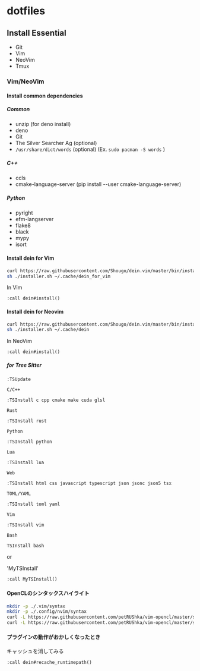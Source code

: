 # dotfiles

## Install Essential

- Git
- Vim
- NeoVim
- Tmux

### Vim/NeoVim

#### Install common dependencies

##### Common

- unzip (for deno install)
- deno
- Git
- The Silver Searcher Ag (optional)
- `/usr/share/dict/words` (optional) (Ex. `sudo pacman -S words` )

##### C++

- ccls
- cmake-language-server (pip install --user cmake-language-server)

##### Python
- pyright
- efm-langserver
- flake8
- black
- mypy
- isort

#### Install dein for Vim

```bash
curl https://raw.githubusercontent.com/Shougo/dein.vim/master/bin/installer.sh > installer.sh
sh ./installer.sh ~/.cache/dein_for_vim
```

In Vim

```
:call dein#install()
```

#### Install dein for Neovim

```bash
curl https://raw.githubusercontent.com/Shougo/dein.vim/master/bin/installer.sh > installer.sh
sh ./installer.sh ~/.cache/dein
```

In NeoVim

```
:call dein#install()
```

##### for Tree Sitter
```
:TSUpdate
```

`C/C++`
```
:TSInstall c cpp cmake make cuda glsl
```

`Rust`
```
:TSInstall rust
```

`Python`
```
:TSInstall python
```

`Lua`
```
:TSInstall lua
```

`Web`
```
:TSInstall html css javascript typescript json jsonc json5 tsx
```

`TOML/YAML` 
```
:TSInstall toml yaml
```

`Vim`
```
:TSInstall vim
```

`Bash`
```
TSInstall bash
```
or

'MyTSInstall'
```
:call MyTSInstall()
```

#### OpenCLのシンタックスハイライト

```bash
mkdir -p ./.vim/syntax
mkdir -p ./.config/nvim/syntax
curl -L https://raw.githubusercontent.com/petRUShka/vim-opencl/master/syntax/opencl.vim -o ./.vim/syntax/cl.vim
curl -L https://raw.githubusercontent.com/petRUShka/vim-opencl/master/syntax/opencl.vim -o ./.config/nvim/syntax/cl.vim
```

#### プラグインの動作がおかしくなったとき

キャッシュを消してみる

```
:call dein#recache_runtimepath()
```
